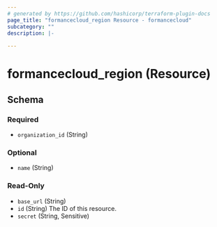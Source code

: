 ```yaml
---
# generated by https://github.com/hashicorp/terraform-plugin-docs
page_title: "formancecloud_region Resource - formancecloud"
subcategory: ""
description: |-
  
---
```


# formancecloud_region (Resource)





<!-- schema generated by tfplugindocs -->
## Schema

### Required

- `organization_id` (String)

### Optional

- `name` (String)

### Read-Only

- `base_url` (String)
- `id` (String) The ID of this resource.
- `secret` (String, Sensitive)
